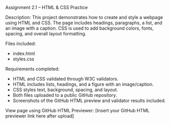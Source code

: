Assignment 2.1 – HTML & CSS Practice

Description:
This project demonstrates how to create and style a webpage using HTML and CSS.
The page includes headings, paragraphs, a list, and an image with a caption.
CSS is used to add background colors, fonts, spacing, and overall layout formatting.

Files included:
- index.html
- styles.css

Requirements completed:
- HTML and CSS validated through W3C validators.
- HTML includes lists, headings, and a figure with an image/caption.
- CSS styles text, background, spacing, and layout.
- Both files uploaded to a public GitHub repository.
- Screenshots of the GitHub HTML preview and validator results included.

View page using GitHub HTML Previewer:
[Insert your GitHub HTML previewer link here after upload]
